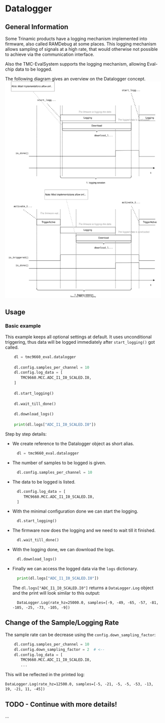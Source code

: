 
# Datalogger

## General Information

Some Trinamic products have a logging mechanism implemented into firmware, also called RAMDebug at some places.
This logging mechanism allows sampling of signals at a high rate, that would otherwise not possible to achieve via the communication interface.

Also the TMC-EvalSystem supports the logging mechanism, allowing Eval-chip data to be logged.

The following diagram gives an overview on the Datalogger concept. 
![Datalogger Diagram](datalogger.drawio.svg)

## Usage

### Basic example

This example keeps all optional settings at default.
It uses unconditional triggering, thus data will be logged immediately after `start_logging()` got called.

```py
    dl = tmc9660_eval.datalogger

    dl.config.samples_per_channel = 10
    dl.config.log_data = [
       TMC9660.MCC.ADC_I1_I0_SCALED.I0,
    ]

    dl.start_logging()

    dl.wait_till_done()

    dl.download_logs()

    print(dl.logs["ADC_I1_I0_SCALED.I0"])
```

Step by step details:

* We create reference to the Datalogger object as short alias.
  ```py
    dl = tmc9660_eval.datalogger
  ```
* The number of samples to be logged is given.
  ```py
    dl.config.samples_per_channel = 10
  ```
* The data to be logged is listed.
  ```py
    dl.config.log_data = [
       TMC9660.MCC.ADC_I1_I0_SCALED.I0,
    ]
  ```
* With the minimal configuration done we can start the logging.
  ```py
    dl.start_logging()
  ```
* The firmware now does the logging and we need to wait till it finished.
  ```py
    dl.wait_till_done()
  ```
* With the logging done, we can download the logs.
  ```py
    dl.download_logs()
  ```
* Finally we can access the logged data via the `logs` dictionary.
  ```py
    print(dl.logs["ADC_I1_I0_SCALED.I0"])
  ```
  The `dl.logs["ADC_I1_I0_SCALED.I0"]` returns a `DataLogger.Log` object and the print will look similar to this output:
  ```
    DataLogger.Log(rate_hz=25000.0, samples=[-9, -49, -65, -57, -81, -105, -25, -73, -105, -9])
  ```

## Change of the Sample/Logging Rate

The sample rate can be decrease using the `config.down_sampling_factor`:

```py
    dl.config.samples_per_channel = 10
    dl.config.down_sampling_factor = 2  # <--
    dl.config.log_data = [
       TMC9660.MCC.ADC_I1_I0_SCALED.I0,
       ...
```

This will be reflected in the printed log:

```
DataLogger.Log(rate_hz=12500.0, samples=[-5, -21, -5, -5, -53, -13, 19, -21, 11, -45])
```

## TODO - Continue with more details!

...